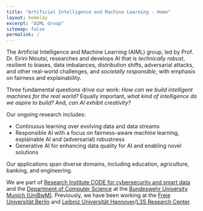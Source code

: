 ```yaml
---
title: "Artificial Intelligence and Machine Learning - Home"
layout: homelay
excerpt: "AIML Group"
sitemap: false
permalink: /
---
```


The Artificial Intelligence and Machine Learning (AIML) group, led by Prof. Dr. Eirini Ntoutsi, researches and develops AI that is *technically robust*, resilient to biases, data imbalances, distribution shifts, adversarial attacks, and other real-world challenges, and *societally responsible*, with emphasis on fairness and explainability. 

Three fundamental questions drive our work: *How can we build intelligent machines for the real world?* Equally important, *what kind of intelligence do we aspire to build?* And, *can AI exhibit creativity?*

Our ongoing research includes:
- Continuous learning over evolving data and data streams
- Responsible AI with a focus on fairness-aware machine learning, explainable AI and (adversarial) robustness
- Generative AI for enhancing data quality for AI and enabling novel solutions

Our applications span diverse domains, including education, agriculture, banking, and engineering.

We are part of [Research Institute CODE for cybersecurity and smart data](https://www.unibw.de/code) and the [Department of Computer Science](https://www.unibw.de/inf) at the [Bundeswehr University Munich (UniBwM)](https://www.unibw.de/). Previously, we have been working at the [Freie Universität Berlin](https://www.fu-berlin.de/en/) and [Leibniz Universität Hannover](https://www.uni-hannover.de/en/)/[L3S Research Center](https://www.l3s.de/en).
